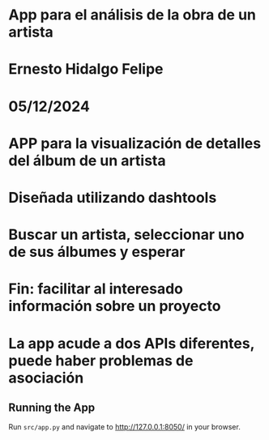 # App para el análisis de la obra de un artista
# Ernesto Hidalgo Felipe
# 05/12/2024

# APP para la visualización de detalles del álbum de un artista
# Diseñada utilizando dashtools
# Buscar un artista, seleccionar uno de sus álbumes y esperar
# Fin: facilitar al interesado información sobre un proyecto
# La app acude a dos APIs diferentes, puede haber problemas de asociación

## Running the App
Run `src/app.py` and navigate to http://127.0.0.1:8050/ in your browser.

